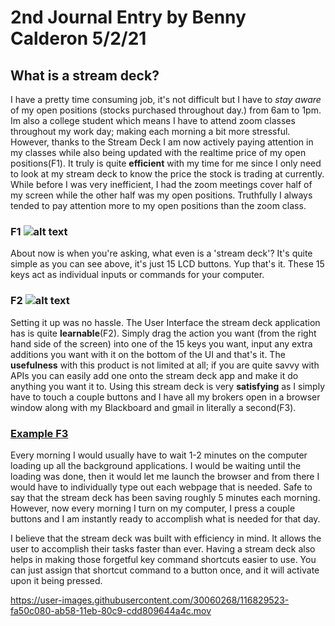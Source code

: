 # 2nd Journal Entry by Benny Calderon 5/2/21
## What is a stream deck? 

I have a pretty time consuming job, it's not difficult but I have to *stay aware* of my open positions (stocks purchased throughout day.) from 6am to 1pm. Im also a college student which means I have to attend zoom classes throughout my work day; making each morning a bit more stressful. However, thanks to the Stream Deck I am now actively paying attention in my classes while also being updated with the realtime price of my open positions(F1). It truly is quite **efficient** with my time for me since I only need to look at my stream deck to know the price the stock is trading at currently. While before I was very inefficient, I had the zoom meetings cover half of my screen while the other half was my open positions. Truthfully I always tended to pay attention more to my open positions than the zoom class.   


### F1 ![alt text](https://i.imgur.com/w5tOXge.jpeg)

About now is when you're asking, what even is a 'stream deck'? It's quite simple as you can see above, it's just 15 LCD buttons. Yup that's it. These 15 keys act as individual inputs or commands for your computer.

### F2 ![alt text](https://i.imgur.com/QcUc35B.png)


Setting it up was no hassle. The User Interface the stream deck application has is quite **learnable**(F2). Simply drag the action you want (from the right hand side of the screen) into one of the 15 keys you want, input any extra additions you want with it on the bottom of the UI and that's it.  The **usefulness** with this product is not limited at all; if you are quite savvy with APIs you can easily add one onto the stream deck app and make it do anything you want it to. 
Using this stream deck is very **satisfying** as I simply have to touch a couple buttons and I have all my brokers open in a browser window along with my Blackboard and gmail in literally a second(F3).

### [Example F3](https://i.imgur.com/D2qduDQ.mp4) 

Every morning I would usually have to wait 1-2 minutes on the computer loading up all the background applications. I would be waiting until the loading was done, then it would let me launch the browser and from there I would have to individually type out each webpage that is needed. Safe to say that the stream deck has been saving roughly 5 minutes each morning. However, now every morning I turn on my computer, I press a couple buttons and I am instantly ready to accomplish what is needed for that day.   

I believe that the stream deck was built with efficiency in mind. It allows the user to accomplish their tasks faster than ever. Having a stream deck also helps in making those forgetful key command shortcuts easier to use. You can just assign that shortcut command to a button once, and it will activate upon it being pressed.



https://user-images.githubusercontent.com/30060268/116829523-fa50c080-ab58-11eb-80c9-cdd809644a4c.mov



